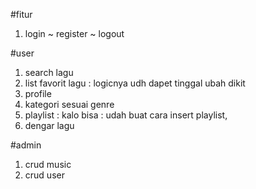 #fitur 

1. login ~ register ~ logout

#user 
1. search lagu 
2. list favorit lagu : logicnya udh dapet tinggal ubah dikit 
3. profile
4. kategori sesuai genre
5. playlist : kalo bisa : udah buat cara insert playlist,
6. dengar lagu


#admin
1. crud music
2. crud user 
